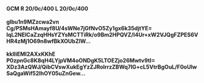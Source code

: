 #### GCM R 20/0c/400 L 20/0c/400
**gIbu1n9MZzcwa2vn**<br/>**Cg/PSMsHAmayf8U/4sWNe7jGfNvO5Zy1gx6k35djtYE=**<br/>**IqL2NEICaZzqHHsYZYsMCTTiRk/o9Bm2HPQVZ/I4Ur+xW2VJQgFZPES6VHR4zMj1O69n8wfBkXOUbZlW...**<br/><br/>
**kklIiEMI2AXxKKhE**<br/>**P0zpnGc8K8qH4LYjpVM4oONDgK5LTOEZjo26Mwtv9tI=**<br/>**XDz3AzQWJ/QibCVswXukEgYzZJRolrrzZBWq7IG+cL5VtrBgOuL/F0oUlwSaQgaWif52IhOY05uZnGew...**